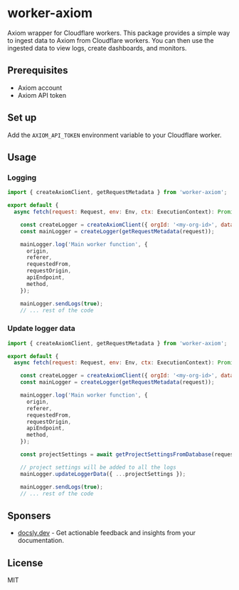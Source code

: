 # worker-axiom

Axiom wrapper for Cloudflare workers. This package provides a simple way to ingest data to Axiom from Cloudflare workers. You can then use the ingested data to view logs, create dashboards, and monitors.

## Prerequisites

- Axiom account
- Axiom API token

## Set up

Add the `AXIOM_API_TOKEN` environment variable to your Cloudflare worker.

## Usage

### Logging

```js
import { createAxiomClient, getRequestMetadata } from 'worker-axiom';

export default {
  async fetch(request: Request, env: Env, ctx: ExecutionContext): Promise<Response> {

    const createLogger = createAxiomClient({ orgId: '<my-org-id>', datasetName: '<axiom-data-set-name>', apiToken: env.AXIOM_API_TOKEN });
    const mainLogger = createLogger(getRequestMetadata(request));

    mainLogger.log('Main worker function', {
      origin,
      referer,
      requestedFrom,
      requestOrigin,
      apiEndpoint,
      method,
    });

    mainLogger.sendLogs(true);
    // ... rest of the code
```

### Update logger data

```js
import { createAxiomClient, getRequestMetadata } from 'worker-axiom';

export default {
  async fetch(request: Request, env: Env, ctx: ExecutionContext): Promise<Response> {

    const createLogger = createAxiomClient({ orgId: '<my-org-id>', datasetName: '<axiom-data-set-name>', apiToken: env.AXIOM_API_TOKEN });
    const mainLogger = createLogger(getRequestMetadata(request));

    mainLogger.log('Main worker function', {
      origin,
      referer,
      requestedFrom,
      requestOrigin,
      apiEndpoint,
      method,
    });

    const projectSettings = await getProjectSettingsFromDatabase(request);

    // project settings will be added to all the logs
    mainLogger.updateLoggerData({ ...projectSettings });

    mainLogger.sendLogs(true);
    // ... rest of the code
```

## Sponsers

- [docsly.dev](https://www.docsly.dev) - Get actionable feedback and insights from your documentation.

## License

MIT
